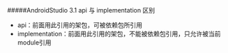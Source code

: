 #####AndroidStudio 3.1  api 与 implementation 区别
- api：前面用此引用的架包，可被依赖包所引用 
- implementation：前面用此引用的架包，不能被依赖包引用，只允许被当前module引用